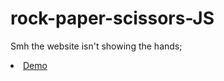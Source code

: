 # rock-paper-scissors-JS
Smh the website isn't showing the hands;
<li><a href="https://wellesleymussolini.github.io/rock-paper-scissors-JS">Demo</a></li>
